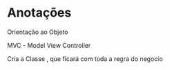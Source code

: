 # Anotações


Orientação ao Objeto 


MVC  - Model View Controller 


Cria a Classe , que ficará com toda a regra do negocio 